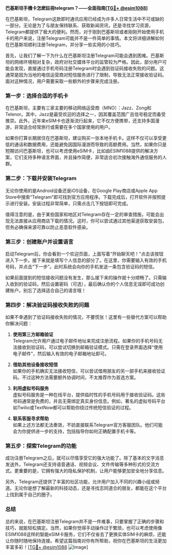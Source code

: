 **巴基斯坦手機卡怎麽註冊telegram？——全面指南[[TG💪+ @esim1088](https://t.me/s/esim1088)]**

在巴基斯坦，Telegram这款即时通讯应用已经成为许多人日常生活中不可或缺的一部分。无论是为了与朋友保持联系、获取新闻资讯，还是寻找学习资源，Telegram都提供了极大的便利。然而，对于刚到巴基斯坦或者刚刚开始使用手机卡的用户来说，注册Telegram可能并不是一件简单的事情。本文将详细讲解如何在巴基斯坦顺利注册Telegram，并分享一些实用的小技巧。

首先，让我们了解一下为什么在巴基斯坦注册Telegram可能会遇到困难。巴基斯坦的网络环境相对复杂，政府对社交媒体平台的监管较为严格。因此，部分用户可能会发现，直接通过手机号码注册Telegram时会遇到验证码接收失败的问题。这通常是因为当地的电信运营商对短信服务进行了限制，导致无法正常接收验证码。面对这种情况，用户需要采取一些额外的步骤来完成注册。

### 第一步：选择合适的手机卡

在巴基斯坦，主要有三家主要的移动网络运营商（MNO）：Jazz、Zong和Telenor。其中，Jazz是最受欢迎的选择之一，因其覆盖范围广且信号稳定而备受推崇。此外，近年来eSIM卡也逐渐流行起来，它不仅方便携带，还支持多国漫游，非常适合经常旅行或需要在多个国家使用的用户。

如果你打算长期居住在巴基斯坦，建议购买一张本地手机卡。这样不仅可以享受更低的通话和数据费用，还能避免因国际漫游而导致的高额费用。当然，如果你只是短期访问巴基斯坦，也可以考虑使用eSIM卡，比如由ESIM1088提供的解决方案，它们支持多种语言界面，并且操作简便，非常适合初次接触海外通信服务的人群。

### 第二步：下载并安装Telegram

无论你使用的是Android设备还是iOS设备，在Google Play商店或Apple App Store中搜索“Telegram”即可找到官方应用程序。下载完成后，打开软件并按照提示进行安装。安装过程非常简单，只需点击几下按钮即可完成。

值得注意的是，由于某些国家和地区对Telegram存在一定的审查措施，可能会出现无法直接从应用商店下载的情况。这时，你可以尝试通过其他渠道获取安装包，但务必确保来源可靠以防止恶意软件感染。

### 第三步：创建账户并设置语言

启动Telegram后，你会看到一个欢迎页面，上面写着“开始聊天吧！”点击该按钮进入下一步。接下来就是填写个人信息的部分了。在这里，你需要输入有效的手机号码，并点击“下一步”。此时系统会向你的手机发送一条包含验证码的短信。

如果前面提到的短信接收问题没有发生，那么接下来的操作就十分顺畅了。只需输入收到的验证码，然后设置密码（可选），最后确认你的个人信息无误即可成功创建账户。别忘了选择适合自己的语言哦！

### 第四步：解决验证码接收失败的问题

如果不幸遇到了验证码接收失败的情况，不要慌张！这里有一些替代方案可以帮助你解决问题：

1. **使用第三方邮箱验证**  
   Telegram允许用户通过电子邮件地址来完成注册流程。如果你的手机号码无法接收到验证码，可以尝试切换到邮箱验证模式。只需在登录界面选择“使用电子邮件”，然后输入有效的电子邮箱地址即可。

2. **借助其他设备接收短信**  
   如果你的手机确实无法接收短信，可以尝试借用朋友的另一部手机来接收验证码。不过这种方法需要额外协调时间，不太推荐作为首选方案。

3. **利用虚拟号码服务**  
   虚拟号码服务是一种在线平台，提供临时性的手机号码用于接收验证码。这些号码通常是免费的，并且无需绑定真实身份信息。例如，著名的虚拟号码平台如Twilio或TextNow都可以帮助你绕过传统短信验证的过程。

4. **联系客服寻求帮助**  
   如果上述方法都无法奏效，不妨直接联系Telegram官方客服团队。他们可能会为你提供进一步的支持，包括指导你如何正确配置手机卡等。

### 第五步：探索Telegram的功能

成功注册Telegram之后，就可以尽情享受它的强大功能了。除了基本的文字消息发送外，Telegram还支持语音通话、视频会议、文件传输等多种形式的交流方式。更重要的是，它拥有强大的隐私保护机制，让用户能够更加安全地分享信息。

另外，Telegram还提供了丰富的社区功能，允许用户加入不同的兴趣小组或频道。无论你是想了解最新的科技动态，还是寻找志同道合的朋友，都能在这个平台上找到属于自己的圈子。

### 总结

总的来说，在巴基斯坦注册Telegram并不是一件难事，只要掌握了正确的步骤和技巧，就能轻松搞定。当然，如果你觉得手动操作过于繁琐，也可以考虑使用像ESIM1088这样的智能eSIM卡服务，它们不仅省去了更换实体SIM卡的麻烦，还能让你随时随地保持连接。希望这篇指南对你有所帮助，祝你在巴基斯坦的生活更加丰富多彩！[[TG💪+ @esim1088](https://t.me/s/esim1088) ![Image](https://i.postimg.cc/4NQfJmqS/Snipaste-2025-05-13-00-14-12.png)]